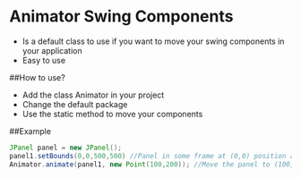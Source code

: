 # Animator Swing Components
 - Is a default class to use if you want to move your swing components in your application
 - Easy to use
 
 ##How to use?
 - Add the class Animator in your project
 - Change the default package
 - Use the static method to move your components
 
 ##Example
 
 ```java
 JPanel panel = new JPanel();
 panel1.setBounds(0,0,500,500) //Panel in some frame at (0,0) position and (500,500) size
 Animator.animate(panel1, new Point(100,200)); //Move the panel to (100,200) possition :D
 ```
